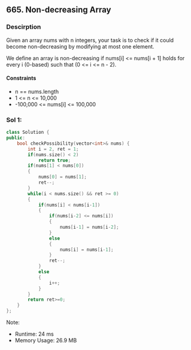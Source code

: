 ## 665. Non-decreasing Array

### Descirption 
Given an array nums with n integers, your task is to check if it could become non-decreasing by modifying at most one element.

We define an array is non-decreasing if nums[i] <= nums[i + 1] holds for every i (0-based) such that (0 <= i <= n - 2).

#### Constraints
- n == nums.length
- 1 <= n <= 10,000
- -100,000 <= nums[i] <= 100,000

### Sol 1:
```C++
class Solution {
public:
    bool checkPossibility(vector<int>& nums) {
        int i = 2, ret = 1;
        if(nums.size() < 2)
            return true;
        if(nums[1] < nums[0])
        {
            nums[0] = nums[1];
            ret--;
        }
        while(i < nums.size() && ret >= 0)
        {
            if(nums[i] < nums[i-1])
            {
                if(nums[i-2] <= nums[i])
                {
                    nums[i-1] = nums[i-2];
                }
                else
                {
                    nums[i] = nums[i-1];
                }
                ret--;
            }
            else
            {
                i++;
            }
        }
        return ret>=0;
    }
};
```
Note:
- Runtime: 24 ms
- Memory Usage: 26.9 MB
